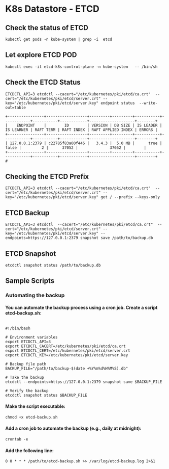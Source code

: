 # K8s Datastore - ETCD

## Check the status of ETCD
```
kubectl get pods -n kube-system | grep -i  etcd
```

## Let explore ETCD POD
```
kubectl exec -it etcd-k8s-control-plane -n kube-system   -- /bin/sh
```

## Check the ETCD Status
```  
ETCDCTL_API=3 etcdctl --cacert="/etc/kubernetes/pki/etcd/ca.crt"  --cert="/etc/kubernetes/pki/etcd/server.crt" --key="/etc/kubernetes/pki/etcd/server.key" endpoint status  --write-out=table
```

```
+----------------+------------------+---------+---------+-----------+------------+-----------+------------+--------------------+--------+
|    ENDPOINT    |        ID        | VERSION | DB SIZE | IS LEADER | IS LEARNER | RAFT TERM | RAFT INDEX | RAFT APPLIED INDEX | ERRORS |
+----------------+------------------+---------+---------+-----------+------------+-----------+------------+--------------------+--------+
| 127.0.0.1:2379 | c22785f83a00f446 |   3.4.3 |  5.0 MB |      true |      false |         2 |      37052 |              37052 |        |
+----------------+------------------+---------+---------+-----------+------------+-----------+------------+--------------------+--------+
#
```

## Checking the ETCD Prefix
```
ETCDCTL_API=3 etcdctl --cacert="/etc/kubernetes/pki/etcd/ca.crt"  --cert="/etc/kubernetes/pki/etcd/server.crt" --key="/etc/kubernetes/pki/etcd/server.key" get / --prefix --keys-only
```

## ETCD Backup
```
ETCDCTL_API=3 etcdctl  --cacert="/etc/kubernetes/pki/etcd/ca.crt"  --cert="/etc/kubernetes/pki/etcd/server.crt" --key="/etc/kubernetes/pki/etcd/server.key" --endpoints=https://127.0.0.1:2379 snapshot save /path/to/backup.db
```

## ETCD Snapshot
```
etcdctl snapshot status /path/to/backup.db
```


## Sample Scripts 

### Automating the backup

#### You can automate the backup process using a cron job. Create a script etcd-backup.sh:

```

#!/bin/bash

# Environment variables
export ETCDCTL_API=3
export ETCDCTL_CACERT=/etc/kubernetes/pki/etcd/ca.crt
export ETCDCTL_CERT=/etc/kubernetes/pki/etcd/server.crt
export ETCDCTL_KEY=/etc/kubernetes/pki/etcd/server.key

# Backup file path
BACKUP_FILE="/path/to/backup-$(date +%Y%m%d%H%M%S).db"

# Take the backup
etcdctl --endpoints=https://127.0.0.1:2379 snapshot save $BACKUP_FILE

# Verify the backup
etcdctl snapshot status $BACKUP_FILE
```

#### Make the script executable:
```
chmod +x etcd-backup.sh
```

#### Add a cron job to automate the backup (e.g., daily at midnight):
```
crontab -e
```

#### Add the following line:
```
0 0 * * * /path/to/etcd-backup.sh >> /var/log/etcd-backup.log 2>&1
```
